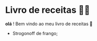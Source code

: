 # Livro de receitas :man_cook:

**olá** ! Bem vindo ao meu livro de receitas :wave:

- Strogonoff de frango;